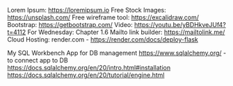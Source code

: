 Lorem Ipsum: https://loremipsum.io
Free Stock Images: https://unsplash.com/
Free wireframe tool: https://excalidraw.com/
Bootstrap: https://getbootstrap.com/
Video: https://youtu.be/yBDHkveJUf4?t=4112
  For Wednesday: Chapter 1.6
Mailto link builder: https://mailtolink.me/
Cloud Hosting: render.com - https://render.com/docs/deploy-flask


My SQL Workbench App for DB management
https://www.sqlalchemy.org/ - to connect app to DB
  https://docs.sqlalchemy.org/en/20/intro.html#installation
  https://docs.sqlalchemy.org/en/20/tutorial/engine.html

